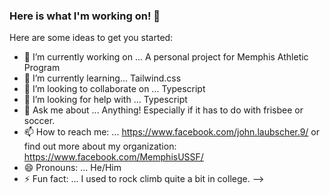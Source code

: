 ### Here is what I'm working on! 👋


Here are some ideas to get you started:

- 🔭 I’m currently working on ... A personal project for Memphis Athletic Program
- 🌱 I’m currently learning... Tailwind.css
- 👯 I’m looking to collaborate on ... Typescript
- 🤔 I’m looking for help with ... Typescript
- 💬 Ask me about ... Anything! Especially if it has to do with frisbee or soccer.
- 📫 How to reach me: ... https://www.facebook.com/john.laubscher.9/  or find out more about my organization: https://www.facebook.com/MemphisUSSF/
- 😄 Pronouns: ... He/Him
- ⚡ Fun fact: ... I used to rock climb quite a bit in college.
-->
